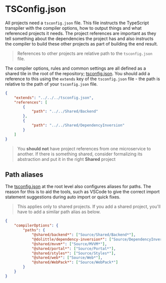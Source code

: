 # TSConfig.json

All projects need a `tsconfig.json` file. This file instructs the TypeScript transpiler with the compiler options, how to output things
and what referenced projects it needs. The project references are important as they tell something about the dependencies the project
has and also instructs the compiler to build these other projects as part of building the end result.

> References to other projects are relative path to the `tsconfig.json` file.

The compiler options, rules and common settings are all defined as a shared tile in the root of the repository; [tsconfig.json](../tsconfig.json).
You should add a reference to this using the `extends` key of the `tsconfig.json` file - the path is relative to the path of your `tsconfig.json`
file.

```json
{
    "extends": "../../../tsconfig.json",
    "references": [
        {
            "path": "../../Shared/Backend"
        },
        {
            "path": "../../Shared/DependencyInversion"
        }
    ]
}
```

> You **should not** have project references from one microservice to another.
> If there is something shared, consider formalizing its abstraction and put it in the right **Shared** project

## Path aliases

The [tsconfig.json](../tsconfig.json) at the root level also configures aliases for paths. The reason for this is to aid the tools, such as VSCode
to give the correct import statement suggestions during auto import or quick fixes.

> This applies only to shared projects. If you add a shared project, you'll have to add a similar path alias as below.

```json
{
    "compilerOptions": {
        "paths": {
            "@shared/backend*": ["Source/Shared/Backend*"],
            "@dolittle/dependency-inversion*": ["Source/DependencyInversion*"],
            "@shared/mvvm*": ["Source/MVVM*"],
            "@shared/portal*": ["Source/Portal*"],
            "@shared/styles*": ["Source/Styles*"],
            "@shared/web*": ["Source/Web*"],
            "@shared/WebPack*": ["Source/WebPack*"]
        }
    }
}
```
